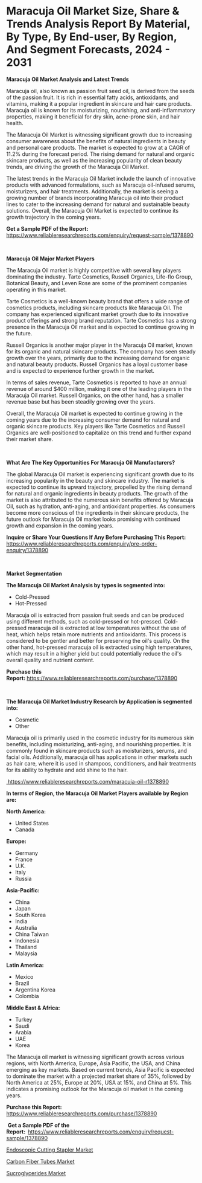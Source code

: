 <p><h1>Maracuja Oil Market Size, Share & Trends Analysis Report By Material, By Type, By End-user, By Region, And Segment Forecasts, 2024 - 2031</h1></p><p><strong>Maracuja Oil Market Analysis and Latest Trends</strong></p>
<p><p>Maracuja oil, also known as passion fruit seed oil, is derived from the seeds of the passion fruit. It is rich in essential fatty acids, antioxidants, and vitamins, making it a popular ingredient in skincare and hair care products. Maracuja oil is known for its moisturizing, nourishing, and anti-inflammatory properties, making it beneficial for dry skin, acne-prone skin, and hair health.</p><p>The Maracuja Oil Market is witnessing significant growth due to increasing consumer awareness about the benefits of natural ingredients in beauty and personal care products. The market is expected to grow at a CAGR of 11.2% during the forecast period. The rising demand for natural and organic skincare products, as well as the increasing popularity of clean beauty trends, are driving the growth of the Maracuja Oil Market.</p><p>The latest trends in the Maracuja Oil Market include the launch of innovative products with advanced formulations, such as Maracuja oil-infused serums, moisturizers, and hair treatments. Additionally, the market is seeing a growing number of brands incorporating Maracuja oil into their product lines to cater to the increasing demand for natural and sustainable beauty solutions. Overall, the Maracuja Oil Market is expected to continue its growth trajectory in the coming years.</p></p>
<p><strong>Get a Sample PDF of the Report:&nbsp;</strong> <a href="https://www.reliableresearchreports.com/enquiry/request-sample/1378890">https://www.reliableresearchreports.com/enquiry/request-sample/1378890</a></p>
<p>&nbsp;</p>
<p><strong>Maracuja Oil Major Market Players</strong></p>
<p><p>The Maracuja Oil market is highly competitive with several key players dominating the industry. Tarte Cosmetics, Russell Organics, Life-flo Group, Botanical Beauty, and Leven Rose are some of the prominent companies operating in this market.</p><p>Tarte Cosmetics is a well-known beauty brand that offers a wide range of cosmetics products, including skincare products like Maracuja Oil. The company has experienced significant market growth due to its innovative product offerings and strong brand reputation. Tarte Cosmetics has a strong presence in the Maracuja Oil market and is expected to continue growing in the future.</p><p>Russell Organics is another major player in the Maracuja Oil market, known for its organic and natural skincare products. The company has seen steady growth over the years, primarily due to the increasing demand for organic and natural beauty products. Russell Organics has a loyal customer base and is expected to experience further growth in the market.</p><p>In terms of sales revenue, Tarte Cosmetics is reported to have an annual revenue of around $400 million, making it one of the leading players in the Maracuja Oil market. Russell Organics, on the other hand, has a smaller revenue base but has been steadily growing over the years.</p><p>Overall, the Maracuja Oil market is expected to continue growing in the coming years due to the increasing consumer demand for natural and organic skincare products. Key players like Tarte Cosmetics and Russell Organics are well-positioned to capitalize on this trend and further expand their market share.</p></p>
<p>&nbsp;</p>
<p><strong>What Are The Key Opportunities For Maracuja Oil Manufacturers?</strong></p>
<p><p>The global Maracuja Oil market is experiencing significant growth due to its increasing popularity in the beauty and skincare industry. The market is expected to continue its upward trajectory, propelled by the rising demand for natural and organic ingredients in beauty products. The growth of the market is also attributed to the numerous skin benefits offered by Maracuja Oil, such as hydration, anti-aging, and antioxidant properties. As consumers become more conscious of the ingredients in their skincare products, the future outlook for Maracuja Oil market looks promising with continued growth and expansion in the coming years.</p></p>
<p><strong>Inquire or Share Your Questions If Any Before Purchasing This Report:</strong> <a href="https://www.reliableresearchreports.com/enquiry/pre-order-enquiry/1378890">https://www.reliableresearchreports.com/enquiry/pre-order-enquiry/1378890</a></p>
<p>&nbsp;</p>
<p><strong>Market Segmentation</strong></p>
<p><strong>The Maracuja Oil Market Analysis by types is segmented into:</strong></p>
<p><ul><li>Cold-Pressed</li><li>Hot-Pressed</li></ul></p>
<p><p>Maracuja oil is extracted from passion fruit seeds and can be produced using different methods, such as cold-pressed or hot-pressed. Cold-pressed maracuja oil is extracted at low temperatures without the use of heat, which helps retain more nutrients and antioxidants. This process is considered to be gentler and better for preserving the oil's quality. On the other hand, hot-pressed maracuja oil is extracted using high temperatures, which may result in a higher yield but could potentially reduce the oil's overall quality and nutrient content.</p></p>
<p><strong>Purchase this Report:&nbsp;</strong><a href="https://www.reliableresearchreports.com/purchase/1378890">https://www.reliableresearchreports.com/purchase/1378890</a></p>
<p>&nbsp;</p>
<p><strong>The Maracuja Oil Market Industry Research by Application is segmented into:</strong></p>
<p><ul><li>Cosmetic</li><li>Other</li></ul></p>
<p><p>Maracuja oil is primarily used in the cosmetic industry for its numerous skin benefits, including moisturizing, anti-aging, and nourishing properties. It is commonly found in skincare products such as moisturizers, serums, and facial oils. Additionally, maracuja oil has applications in other markets such as hair care, where it is used in shampoos, conditioners, and hair treatments for its ability to hydrate and add shine to the hair.</p></p>
<p><a href="https://www.reliableresearchreports.com/maracuja-oil-r1378890">&nbsp;https://www.reliableresearchreports.com/maracuja-oil-r1378890</a></p>
<p><strong>In terms of Region, the Maracuja Oil Market Players available by Region are:</strong></p>
<p>
    <p> <strong> North America: </strong>
        <ul>
            <li>United States</li>
            <li>Canada</li>
        </ul>
        </p> 
    <p> <strong> Europe: </strong>
        <ul>
            <li>Germany</li>
            <li>France</li>
            <li>U.K.</li>
            <li>Italy</li>
            <li>Russia</li>
        </ul>
        </p> 
    <p> <strong> Asia-Pacific: </strong>
        <ul>
            <li>China</li>
            <li>Japan</li>
            <li>South Korea</li>
            <li>India</li>
            <li>Australia</li>
            <li>China Taiwan</li>
            <li>Indonesia</li>
            <li>Thailand</li>
            <li>Malaysia</li>
        </ul>
        </p> 
    <p> <strong> Latin America: </strong>
        <ul>
            <li>Mexico</li>
            <li>Brazil</li>
            <li>Argentina Korea</li>
            <li>Colombia</li>
        </ul>
        </p> 
    <p> <strong> Middle East & Africa: </strong>
        <ul>
            <li>Turkey</li>
            <li>Saudi</li>
            <li>Arabia</li>
            <li>UAE</li>
            <li>Korea</li>
        </ul>
    </p>
    </p>
<p><p>The Maracuja oil market is witnessing significant growth across various regions, with North America, Europe, Asia Pacific, the USA, and China emerging as key markets. Based on current trends, Asia Pacific is expected to dominate the market with a projected market share of 35%, followed by North America at 25%, Europe at 20%, USA at 15%, and China at 5%. This indicates a promising outlook for the Maracuja oil market in the coming years.</p></p>
<p><strong>Purchase this Report: </strong><a href="https://www.reliableresearchreports.com/purchase/1378890">https://www.reliableresearchreports.com/purchase/1378890</a></p>
<p>&nbsp;<strong>Get a Sample PDF of the Report:&nbsp;&nbsp;</strong><a href="https://www.reliableresearchreports.com/enquiry/request-sample/1378890">https://www.reliableresearchreports.com/enquiry/request-sample/1378890</a></p>
<p><strong></strong></p>
<p><p><a href="https://github.com/violawzepeda0462024/Market-Research-Report-List-1/blob/main/endoscopic-cutting-stapler-market.md">Endoscopic Cutting Stapler Market</a></p><p><a href="https://medium.com/@kimwalker1923/carbon-fiber-tubes-market-size-growth-and-industry-analysis-by-market-segmentation-and-regional-f04bc62ef6ab">Carbon Fiber Tubes Market</a></p><p><a href="https://medium.com/@mayekuhic78/global-sucroglycerides-market-share-and-growth-opportunities-and-market-size-growing-with-a-cagr-of-3b37915ed32e">Sucroglycerides Market</a></p></p>